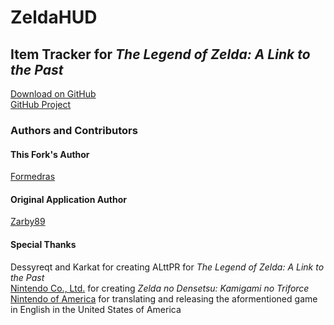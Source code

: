 # ZeldaHUD
## Item Tracker for *The Legend of Zelda: A Link to the Past*

[Download on GitHub](https://github.com/Formedras/ZeldaHUD/releases)<br/>
[GitHub Project](https://github.com/Formedras/ZeldaHUD)


### Authors and Contributors
#### This Fork's Author
[Formedras](https://github.com/Formedras)
#### Original Application Author
[Zarby89](https://github.com/Zarby89)
#### Special Thanks
Dessyreqt and Karkat for creating ALttPR for *The Legend of Zelda: A Link to the Past*<br/>
[Nintendo Co., Ltd.](https://www.nintendo.co.jp) for creating *Zelda no Densetsu: Kamigami no Triforce*<br>
[Nintendo of America](https://www.nintendo.com) for translating and releasing the aformentioned game in English in the United States of America<br/>
